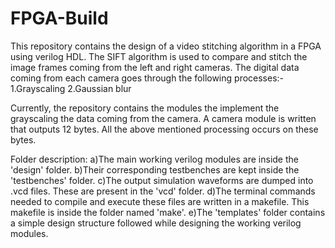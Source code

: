 # FPGA-Build
This repository contains the design of a video stitching algorithm in a FPGA using verilog HDL. The SIFT algorithm is used to compare and stitch the image frames coming from the left and right cameras. 
The digital data coming from each camera goes through the following processes:-
1.Grayscaling
2.Gaussian blur



Currently, the repository contains the modules the implement the grayscaling the data coming from the camera. A camera module is written that outputs 12 bytes. All the above mentioned processing occurs on these bytes.

Folder description:
a)The main working verilog modules are inside the 'design' folder.
b)Their corresponding testbenches are kept inside the 'testbenches' folder.
c)The output simulation waveforms are dumped into .vcd files. These are present in the 'vcd' folder.
d)The terminal commands needed to compile and execute these files are written in a makefile. This makefile is inside the folder named 'make'. 
e)The 'templates' folder contains a simple design structure followed while designing the working verilog modules.
